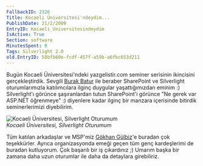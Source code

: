 ```yaml
---
FallbackID: 2326
Title: Kocaeli Üniversitesi'ndeydim...
PublishDate: 21/2/2009
EntryID: Kocaeli_Universitesindeydim
IsActive: True
Section: software
MinutesSpent: 0
Tags: Silverlight 2.0
old.EntryID: 58bfb60e-fcdf-457f-a59b-a6fbc653d211
---
```

Bugün Kocaeli Üniversitesi'ndeki yazgelistir.com seminer serisinin
ikincisini gerçekleştirdik. Sevgili [Burak
Batur](http://burakbatur.blogspot.com/) ile beraber SharePoint ve
Silverlight oturumlarımızla katılımcılara ilginç duygular
yaşattığımızdan eminim :) Silverlight'ı görünce şaşıranlardan tutun
SharePoint'i görünce "Ne gerek var ASP.NET öğrenmeye" :) diyenlere kadar
ilginç bir manzara içerisinde bitirdik seminerlerimizi diyebilirim.

![Kocaeli Üniversitesi, Silverlight
Oturumum](media/Kocaeli_Universitesindeydim/20022009_1.jpg)\
*Kocaeli Üniversitesi, Silverlight Oturumum*

Tüm katılan arkadaşlar ve MSP'miz [Gökhan
Gülbiz](http://ggulbiz.blogspot.com/)'e buradan çok teşekkürler. Ayrıca
organizasyonda emeği geçen tüm genç kardeşlerimi de buradan kutluyorum.
Çok başarılı bir iş çıkardınız ;) Umarım başka bir zamana daha uzun
oturumlar ile daha da detaylara girebiliriz.


